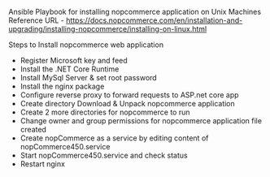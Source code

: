 Ansible Playbook for installing nopcommerce application on Unix Machines
Reference URL - https://docs.nopcommerce.com/en/installation-and-upgrading/installing-nopcommerce/installing-on-linux.html

Steps to Install nopcommerce web application


- Register Microsoft key and feed
- Install the .NET Core Runtime
- Install MySql Server & set root password
- Install the nginx package
- Configure reverse proxy to forward requests to ASP.net core app
- Create directory Download & Unpack nopcommerce application
- Create 2 more directories for nopcommerce to run
- Change owner and group permissions for nopcommerce application file created
- Create nopCommerce as a service by editing content of nopCommerce450.service
- Start nopCommerce450.service and check status
- Restart nginx


